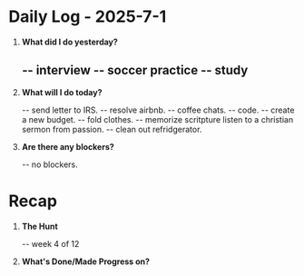 # Daily Log - 2025-7-1

1. **What did I do yesterday?**

   -- interview
   -- soccer practice
   -- study
   -- 

2. **What will I do today?**

   -- send letter to IRS. 
   -- resolve airbnb.
   -- coffee chats.
   -- code.
   -- create a new budget.
   -- fold clothes.
   -- memorize scritpture listen to a christian sermon from passion.
   -- clean out refridgerator.

3. **Are there any blockers?**

   -- no blockers.

# Recap

1. **The Hunt**
   
   -- week 4 of 12

2. **What's Done/Made Progress on?** 

<!--
   git add .; git commit -m "daily stand-up"; git push;
   git add .; git commit -m "daily close"; git push;
-->